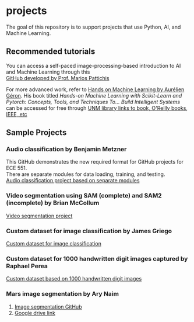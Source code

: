 # projects
The goal of this repository is to support projects that use Python, AI, and Machine Learning.


## Recommended tutorials
You can access a self-paced image-processing-based introduction to AI and Machine Learning through this   
[GitHub developed by Prof. Marios Pattichis](https://github.com/pattichis/AIML)

For more advanced work, refer to [Hands on Machine Learning by Aurélien Géron](https://github.com/ageron/handson-mlp).
His book titled <i>Hands-on Machine Learning with Scikit-Learn and Pytorch: Concepts, Tools, and Techniques To... Build Intelligent Systems</i>
can be accessed for free through [UNM library links to book, O'Reilly books, IEEE, etc](https://libguides.unm.edu/computer-science)

## Sample Projects

### Audio classification by Benjamin Metzner
This GitHub demonstrates the new required format for GitHub projects for ECE 551.<br>
There are separate modules for data loading, training, and testing.<br>
[Audio classification project based on separate modules](https://github.com/bman222112/ECE551)

### Video segmentation using SAM (complete) and SAM2 (incomplete) by Brian McCollum
[Video segmentation project](https://github.com/briyoon/ECE551-Video-Seg)

### Custom dataset for image classification by James Griego  
[Custom dataset for image classification](https://github.com/jgreg4/ML-ImageClassify-Tutorial)

### Custom dataset for 1000 handwritten digit images captured by Raphael Perea
[Custom dataset based on 1000 handwritten digit images](https://github.com/perear2/Custom-Dataset-Tutorial)

### Mars image segmentation by Ary Naim
1. [Image segmentation GitHub](https://github.com/naimaryan1/LunarMUnet)
2. [Google drive link](https://colab.research.google.com/drive/1aiZMAFvt1e5_HM59oQ0EtJy6HIflzMpB?usp=sharing)
